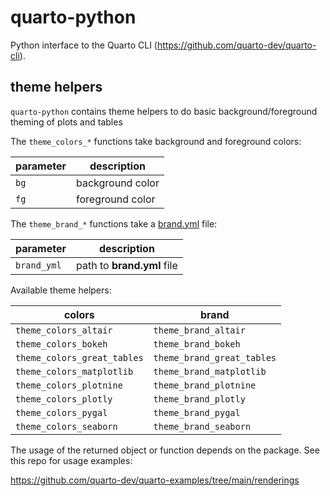 # quarto-python

Python interface to the Quarto CLI (https://github.com/quarto-dev/quarto-cli). 



## theme helpers

`quarto-python` contains theme helpers to do basic background/foreground theming of plots and tables

The `theme_colors_*` functions take background and foreground colors:

| parameter | description |
| --------- | ----------- |
| `bg` | background color |
| `fg` | foreground color |

The `theme_brand_*` functions take a [brand.yml](https://posit-dev.github.io/brand-yml/) file:

| parameter | description |
| --------- | ----------- |
| `brand_yml` | path to **brand.yml** file |

Available theme helpers:

| colors | brand |
| --------- | ----------- |
| `theme_colors_altair` | `theme_brand_altair` |
| `theme_colors_bokeh` | `theme_brand_bokeh` |
| `theme_colors_great_tables` | `theme_brand_great_tables` |
| `theme_colors_matplotlib` | `theme_brand_matplotlib` |
| `theme_colors_plotnine` | `theme_brand_plotnine` |
| `theme_colors_plotly` | `theme_brand_plotly` |
| `theme_colors_pygal` | `theme_brand_pygal` |
| `theme_colors_seaborn` | `theme_brand_seaborn` |

The usage of the returned object or function depends on the package. See this repo for usage examples:

https://github.com/quarto-dev/quarto-examples/tree/main/renderings